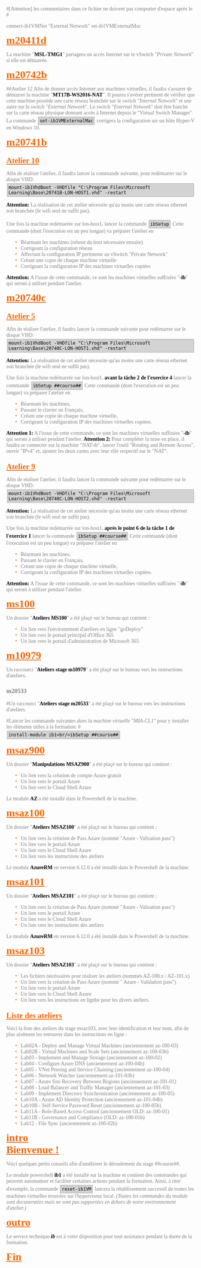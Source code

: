 ﻿#[Attention] les commentaires dans ce fichier ne doivent pas comporter d'espace après le #

connect-ib1VMNet "External Network"
set-ib1VMExternalMac

# m20411d
La machine "**MSL-TMG1**" partagera un accès Internet sur le vSwitch "*Private Network*" si elle est démarrée.

# m20742b
##Atelier 12
Afin de donner accès Internet aux machines virtuelles, il faudra s'assurer de démarrer la machine "**MT17B-WS2016-NAT**".
Il pourra s'avérer pertinent de vérifier que cette machine possède une carte réseau branchée sur le switch "*Internal Network*" et une autre sur le switch "*External Network*".
Le switch "*External Network*" doit être banché sur la carte réseau physique donnant accès à Internet depuis le "Virtual Switch Manager".
La commande ```set-ib1VMExternalMac``` corrigera la configuration sur un hôte Hyper-V en Windows 10.

# m20741b
## Atelier 10
Afin de réaliser l'atelier, il faudra lancer la commande suivante, pour redémarrer sur le disque VHD:
```mount-ib1VhdBoot -VHDfile "C:\Program Files\Microsoft Learning\Base\20741B-LON-HOST1.vhd" -restart```

**Attention:** La réalisation de cet atelier nécessite qu'au moins une carte réseau ethernet soit branchée (le wifi seul ne suffit pas).

Une fois la machine redémarrée sur lon-host1, lancer la commande ```ibSetup```
Cette commande (dont l'execution est un peu longue) va préparer l'atelier en
 - Réarmant les machines (reboot du host nécessaire ensuite)
 - Corrigeant la configuration réseau
 - Affectant la configuration IP pertinente au vSwitch "Private Network"
 - Créant une copie de chaque machine virtuelle
 - Corrigeant la configuration IP des machines virtuelles copiées

**Attention:** A l'issue de cette commande, ce sont les machines virtuelles suffixées "**-ib**" qui seront à utiliser pendant l'atelier.

# m20740c
## Atelier 5
Afin de réaliser l'atelier, il faudra lancer la commande suivante pour redémarrer sur le disque VHD:
```mount-ib1VhdBoot -VHDfile "C:\Program Files\Microsoft Learning\Base\20740C-LON-HOST1.vhd" -restart```

**Attention:** La réalisation de cet atelier nécessite qu'au moins une carte réseau ethernet soit branchée (le wifi seul ne suffit pas).

Une fois la machine redémarrée sur lon-host1, **avant la tâche 2 de l'exercice 4** lancer la commande ```ibSetup ##course##```
Cette commande (dont l'execution est un peu longue) va préparer l'atelier en
 - Réarmant les machines,
 - Passant le clavier en Français,
 - Créant une copie de chaque machine virtuelle,
 - Corrigeant la configuration IP des machines virtuelles copiées.

**Attention 1:** A l'issue de cette commande, ce sont les machines virtuelles suffixées "**-ib**" qui seront à utiliser pendant l'atelier.
**Attention 2:** Pour compléter la mise en place, il faudra se connecter sur la machine "NAT-ib", lancer l'outil "Routing and Remote Access", ouvrir "IPv4" et, ajouter les deux cartes avec leur rôle respectif sur le "NAT".
## Atelier 9
Afin de réaliser l'atelier, il faudra lancer la commande suivante pour redémarrer sur le disque VHD:
```mount-ib1VhdBoot -VHDfile "C:\Program Files\Microsoft Learning\Base\20740C-LON-HOST2.vhd" -restart```

**Attention:** La réalisation de cet atelier nécessite qu'au moins une carte réseau ethernet soit branchée (le wifi seul ne suffit pas).

Une fois la machine redémarrée sur lon-host1, **après le point 6 de la tâche 1 de l'exercice 1** lancer la commande ```ibSetup ##course##```
Cette commande (dont l'execution est un peu longue) va préparer l'atelier en
 - Réarmant les machines,
 - Passant le clavier en Français,
 - Créant une copie de chaque machine virtuelle,
 - Corrigeant la configuration IP des machines virtuelles copiées.

**Attention:** A l'issue de cette commande, ce sont les machines virtuelles suffixées "**-ib**" qui seront à utiliser pendant l'atelier.

# ms100
Un dossier "**Ateliers MS100**" a été plaçé sur le bureau qui contient :
 - Un lien vers l'environement d'ateliers en ligne "goDeploy"
 - Un lien vers le portail principal d'Office 365
 - Un lien vers le portail d'administration de Microsoft 365

# m10979
Un raccourci "**Ateliers stage m10979**" a été plaçé sur le bureau vers les instructions d'ateliers.

### m20533
#Un raccourci "**Ateliers stage m20533**" a été plaçé sur le bureau vers les instructions d'ateliers.
#
#Lancer les commande suivantes *dans la machine virtuelle "MIA-CL1"* pour y installer les éléments utiles à la formation:
#```install-module ib1<br/>ibSetup ##course##```

# msaz900
Un dossier "**Manipulations MSAZ900**" a été plaçé sur le bureau qui contient :
 - Un lien vers la création de compte Azure gratuit
 - Un lien vers le portail Azure
 - Un lien vers le Cloud Shell Azure

Le module **AZ** a été installé dans le Powershell de la machine.

# msaz100
Un dossier "**Ateliers MSAZ100**" a été plaçé sur le bureau qui contient :
 - Un lien vers la création de Pass Azure (nommé "Azure - Valisation pass")
 - Un lien vers le portail Azure
 - Un lien vers le Cloud Shell Azure
 - Un lien vers les instructions des ateliers

Le module **AzureRM** en version 6.12.0 a été installé dans le Powershell de la machine.

# msaz101
Un dossier "**Ateliers MSAZ101**" a été plaçé sur le bureau qui contient :
 - Un lien vers la création de Pass Azure (nommé "Azure - Valisation pass")
 - Un lien vers le portail Azure
 - Un lien vers le Cloud Shell Azure
 - Un lien vers les instructions des ateliers

Le module **AzureRM** en version 6.12.0 a été installé dans le Powershell de la machine.

# msaz103
Un dossier "**Ateliers MSAZ103**" a été plaçé sur le bureau qui contient :
 - Les fichiers nécéssaires pour réaliser les ateliers (nommés AZ-100.x / AZ-101.x)
 - Un lien vers la création de Pass Azure (nommé " Azure - Validation pass")
 - Un lien vers le portail Azure
 - Un lien vers le Cloud Shell Azure
 - Un lien vers les instructions en lignhe pour les divers ateliers.
## Liste des ateliers 
 Voici la liste des ateliers du stage msaz103, avec leur identification et leur nom, afin de plus aisément les retrouver dans les instructions en ligne :
 - Lab02A - Deploy and Manage Virtual Machines (anciennement az-100-03)
 - Lab02B - Virtual Machines and Scale Sets (anciennement az-100-03b)
 - Lab03  - Implement and Manage Storage (anciennement az-100-02)
 - Lab04  - Configure Azure DNS (anciennement az-100-04b)
 - Lab05  - VNet Peering and Service Chaining (anciennement az-100-04)
 - Lab06  - Network Watcher (anciennement az-101-03b)
 - Lab07  - Azure Site Recovery Between Regions (anciennement az-101-01)
 - Lab08  - Load Balancer and Traffic Manager (anciennement az-101-03)
 - Lab09  - Implement Directory Synchronization (anciennement az-100-05)
 - Lab10A - Azure AD Identity Protection (anciennement az-101-04b)
 - Lab10B - Self-Service Password Reset (anciennement az-100-05b)
 - Lab11A - Role-Based Access Control (anciennement OLD: az-100-01)
 - Lab11B - Governance and Compliance (OLD: az-100-01b)
 - Lab12  - File Sync (anciennement az-100-02b)

# intro
<!DOCTYPE html><html><head><title>##course##</title><style>body {padding:10px;color:gray;font-family:tahoma;}h1,h2{color:#EA690B;text-decoration:underline;margin:0em;}h2{margin-top:1em;margin-bottom:0.5em;}li{list-style:none;}li::before{color:#EA690B;content:"\2022";font-size:1em;padding-right:0.7em;}code{border:solid 1px darkgrey;padding:3px;margin:2px;margin-bottom:0px;background-color:lightgrey;display:inline-block;color:black;}strong {font-weight:bold;color:black;}hr {margin:2em;}</style></head><body><h1>Bienvenue !</h1>
Voici quelques petits conseils afin d'améliorer le déroulement du stage ##course##.

Le module powershell **ib1** a été installé sur la machine et contient des commandes qui peuvent automatiser et faciliter certaines actions pendant la formation.
Ainsi, à titre d'exemple, la commande ```reset-ib1VM``` lancera la rétablissement successif de toutes les machines virtuelles trouvées sur l'hyperviseur local.
*(Toutes les commandes du module sont documentées mais ne sont pas supportées en dehors de notre environnement d'atelier.)*
# outro
Le service technique ***ib*** est à votre disposition pour tout assistance pendant la durée de la formation.
</body></html>

# Fin
